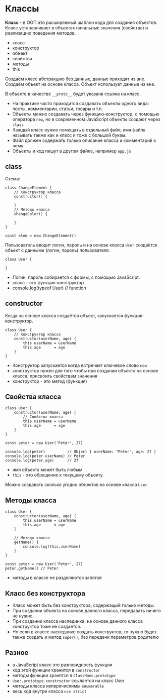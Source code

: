 # Классы
**Класс** - в ООП это расширяемый шаблон кода для создания объектов. Класс устанавливает в объектах начальные значения (свойства) и реализацию поведения методов.

- класс
- конструктор
- объект
- свойства
- методы
- this

Создаём класс абстракцию без данных, данные приходят из вне. Создаём объект на основе класса. Объект использует данные из вне.

В объекте в качестве `__proto__` будет указана ссылка на класс.

- На практике часто приходится создавать объекты одного вида: посты, комментарии, статьи, товары и т.п.
- Объекты можно создавать через функцию-конструктор, с помощью оператора `new`, но в современном JavaScript объекты создают через `class`
- Каждый класс нужно помещать в отдельный файл, имя файла называть также как и класс и тоже с большой буквы.
- Файл должен содержать только описание класса и комментарий к нему
- Объекты и код пишут в другом файле, например `app.js`

## class

Схема:

    class ChangeElement {
        // Конструктор класса
        constructor() {

        }
        // Методы класса
        changeColor() {

        }
    }

    const elem = new ChangeElement()

Пользователь вводит логин, пароль и на основе класса `User` создаётся объект с данными (логин, пароль) пользователя.

    class User {

    }

- Логин, пароль собирается с формы, с помощью JavaScript.
- класс - это функция-конструктор
- console.log(typeof User) // function

## constructor
Когда на основе класса создаётся объект, запускается функция-конструктор.

    class User {
        // Конструктор класса
        constructor(userName, age) {
            this.userName = userName
            this.age      = age
        }
    }

- Конструктор запускается когда встречает ключевое слово `new`
- конструктор нужен для того чтобы при создании объекта на основе класса, присвоить свойствам значения
- конструктор - это метод (функция)

## Свойства класса

    class User {
        constructor(userName, age) {
            // Свойства класса
            this.userName = userName
            this.age      = age
        }
    }

    const peter = new User('Peter', 27)

    console.log(peter)          // Object { userName: "Peter", age: 27 }
    console.log(peter.userName) // Peter
    console.log(peter.age)      // 27

- имя объекта может быть любым
- `this` - это обращение к текущему объекту.

Можно создавать сколько угодно объектов на основе класса `User`.

## Методы класса

    class User {
        constructor(userName, age) {
            this.userName = userName
            this.age      = age
        }

        // Методы класса
        getName() {
            console.log(this.userName)
        }
    }

    const peter = new User('Peter', 27)
    peter.getName() // Peter

- методы в классе не разделяются запятой

## Класс без конструктора
- Класс может быть без конструктора, содержащий только методы.
- При создании объекта на основе данного класса, передавать ничего не нужно.
- При созданни класса наследника, на основе данного класса конструктор тоже не создается.
- Но если в классе наследнике создать конструктор, то нужно будет также создать и метод `super()`, без передачи параметров родителю

## Разное
- в JavaScript класс это разновидность функции
- код этой функции хранится в `constructor`
- методы функции хранятся в `ClassName.prototype`
- `User.prototype.constructor` ссылается на класс User
- методы класса неперечислимы `enumerable`
- весь код внутри класса `use strict`
